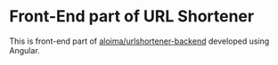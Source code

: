 # Front-End part of URL Shortener
This is front-end part of [aloima/urlshortener-backend](https://github.com/aloima/urlshortener-backend) developed using Angular.
